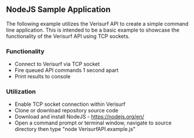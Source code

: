 ## NodeJS Sample Application

The following example utilizes the Verisurf API to create a simple command line application.  This is intended to be a basic example to showcase the functionality of the Verisurf API using TCP sockets.

### Functionality

- Connect to Verisurf via TCP socket
- Fire queued API commands 1 second apart
- Print results to console

### Utilization

- Enable TCP socket connection within Verisurf
- Clone or download repository source code
- Download and install NodeJS - https://nodejs.org/en/
- Open a command prompt or terminal window, navigate to source directory then type "node VerisurfAPI.example.js"
